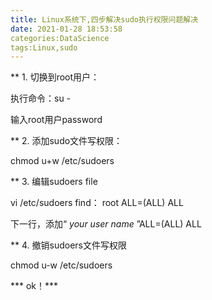 ```yaml
---
title: Linux系统下,四步解决sudo执行权限问题解决
date: 2021-01-28 18:53:58
categories:DataScience
tags:Linux,sudo
---
```


** 1. 切换到root用户： 

执行命令：su - 

输入root用户password

** 2. 添加sudo文件写权限：

chmod u+w /etc/sudoers

** 3. 编辑sudoers file

vi /etc/sudoers
find： root ALL=(ALL) ALL

下一行，添加“ *your user name* ”ALL=(ALL) ALL

** 4. 撤销sudoers文件写权限

chmod u-w /etc/sudoers

*** ok！***